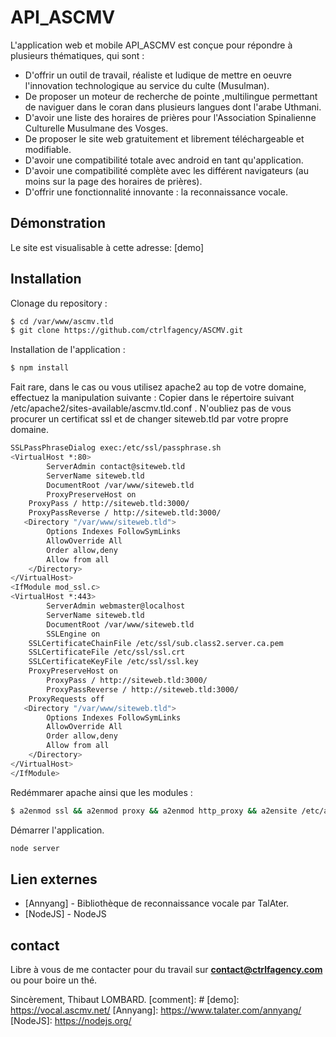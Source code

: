 # API_ASCMV
L'application web et mobile API_ASCMV est conçue pour répondre à plusieurs thématiques, qui sont : 
* D'offrir un outil de travail, réaliste et ludique de mettre en oeuvre l'innovation technologique au service du culte (Musulman).
* De proposer un moteur de recherche de pointe ,multilingue permettant de naviguer dans le coran dans plusieurs langues dont l'arabe Uthmani.
* D'avoir une liste des horaires de prières pour l'Association Spinalienne Culturelle Musulmane des Vosges.
* De proposer le site web gratuitement et librement téléchargeable et modifiable.
* D'avoir une compatibilité totale avec android en tant qu'application.
* D'avoir une compatibilité complète avec les différent navigateurs (au moins sur la page des horaires de prières).
* D'offrir une fonctionnalité innovante : la reconnaissance vocale.

## Démonstration
Le site est visualisable à cette adresse: [demo]

## Installation
Clonage du repository :
```sh
$ cd /var/www/ascmv.tld
$ git clone https://github.com/ctrlfagency/ASCMV.git
```
Installation de l'application : 
```sh
$ npm install

```
Fait rare, dans le cas ou vous utilisez apache2 au top de votre domaine, effectuez la manipulation suivante : 
Copier dans le répertoire suivant /etc/apache2/sites-available/ascmv.tld.conf .
N'oubliez pas de vous procurer un certificat ssl et de changer siteweb.tld par votre propre domaine.
```sh
SSLPassPhraseDialog exec:/etc/ssl/passphrase.sh
<VirtualHost *:80>
        ServerAdmin contact@siteweb.tld
        ServerName siteweb.tld
        DocumentRoot /var/www/siteweb.tld
    	ProxyPreserveHost on
   	ProxyPass / http://siteweb.tld:3000/
   	ProxyPassReverse / http://siteweb.tld:3000/
   <Directory "/var/www/siteweb.tld">
        Options Indexes FollowSymLinks
        AllowOverride All
        Order allow,deny
        Allow from all
    </Directory>
</VirtualHost>
<IfModule mod_ssl.c>
<VirtualHost *:443>
        ServerAdmin webmaster@localhost
        ServerName siteweb.tld
        DocumentRoot /var/www/siteweb.tld
        SSLEngine on
	SSLCertificateChainFile /etc/ssl/sub.class2.server.ca.pem
	SSLCertificateFile /etc/ssl/ssl.crt
	SSLCertificateKeyFile /etc/ssl/ssl.key
	ProxyPreserveHost on
        ProxyPass / http://siteweb.tld:3000/
        ProxyPassReverse / http://siteweb.tld:3000/
	ProxyRequests off
   <Directory "/var/www/siteweb.tld">
        Options Indexes FollowSymLinks
        AllowOverride All
        Order allow,deny
        Allow from all
    </Directory>
</VirtualHost>
</IfModule>

```
Redémmarer apache ainsi que les modules :
```sh
$ a2enmod ssl && a2enmod proxy && a2enmod http_proxy && a2ensite /etc/apache2/sites-available/vocal.ascmv.net.conf && service apache2 restart
```
Démarrer l'application.
```sh
node server
```

## Lien externes
* [Annyang] - Bibliothèque de reconnaissance vocale par TalAter.
* [NodeJS] - NodeJS

## contact
Libre à vous de me contacter pour du travail sur **contact@ctrlfagency.com** ou pour boire un thé.

Sincèrement,
Thibaut LOMBARD.
[comment]: #
   [demo]: <https://vocal.ascmv.net/>
   [Annyang]: <https://www.talater.com/annyang/>
   [NodeJS]: <https://nodejs.org/>


  


